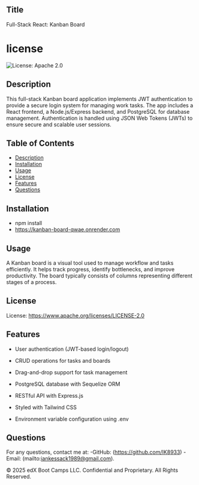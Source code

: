 ## Title
Full-Stack React: Kanban Board

# license 
![License: Apache 2.0](https://img.shields.io/badge/License-Apache_2.0-green.svg)

## Description
This full-stack Kanban board application implements JWT authentication to provide a secure login system for managing work tasks. The app includes a React frontend, a Node.js/Express backend, and PostgreSQL for database management. Authentication is handled using JSON Web Tokens (JWTs) to ensure secure and scalable user sessions.

## Table of Contents
- [Description](#description)
- [Installation](#installation)
- [Usage](#usage)
- [License](#license)
- [Features](#features)
- [Questions](#questions)


## Installation
* npm install
* https://kanban-board-qwae.onrender.com

## Usage
A Kanban board is a visual tool used to manage workflow and tasks efficiently. It helps track progress, identify bottlenecks, and improve productivity. The board typically consists of columns representing different stages of a process.

## License
License: https://www.apache.org/licenses/LICENSE-2.0

## Features
  * User authentication (JWT-based login/logout)

  * CRUD operations for tasks and boards

  * Drag-and-drop support for task management

  * PostgreSQL database with Sequelize ORM

  * RESTful API with Express.js

  * Styled with Tailwind CSS

  * Environment variable configuration using .env

## Questions
For any questions, contact me at:
-GitHub: (https://github.com/IK8933)
-Email: (mailto:iankessack1989@gmail.com).

© 2025 edX Boot Camps LLC. Confidential and Proprietary. All Rights Reserved.
